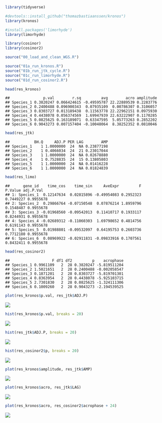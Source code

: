 ``` r
library(tidyverse)

#devtools::install_github("thomazbastiaanssen/kronos") 
library(kronos)

#install.packages('limorhyde')
library(limorhyde)

library(cosinor)
library(cosinor2)
```

``` r
source("00_load_and_clean_WGS.R")
```

``` r
source("01a_run_kronos.R")
source("01b_run_jtk_cycle.R")
source("01c_run_limorhyde.R")
source("01d_run_cosinor2.R")
```

``` r
head(res_kronos)
```

    ##               p.val        r.sq         avg        acro amplitude
    ## Species_1 0.3820247 0.066424615 -0.49595787 22.22889539 0.2283776
    ## Species_2 0.2400488 0.096900343  0.07935109  0.00786307 0.3106057
    ## Species_3 0.8303727 0.013189438  0.11563778 22.22962151 0.0975930
    ## Species_4 0.4438078 0.056374569  1.69947939 22.63222907 0.1170285
    ## Species_5 0.0825625 0.163189071  0.63347595  5.05773263 0.2852202
    ## Species_6 0.9043273 0.007157404 -0.10048064  8.38252352 0.0810046

``` r
head(res_jtk)
```

    ##           BH.Q     ADJ.P PER LAG        AMP
    ## Species_1    1 1.0000000  24  NA 0.23877198
    ## Species_2    1 0.4066034  24  21 0.23017044
    ## Species_3    1 1.0000000  24  NA 0.02678880
    ## Species_4    1 0.7528835  24  15 0.13805803
    ## Species_5    1 1.0000000  24  NA 0.01416228
    ## Species_6    1 1.0000000  24  NA 0.01824839

``` r
head(res_limo)
```

    ##      gene_id    time_cos    time_sin     AveExpr         F   P.Value adj.P.Val
    ## 1: Species_1  0.12147634  0.02815896 -0.49954083 0.2952323 0.7449227 0.9955678
    ## 2: Species_2  0.29866764 -0.07150548  0.07876214 1.8959796 0.1548487 0.9955678
    ## 3: Species_3 -0.01968560 -0.09542013  0.11410717 0.1933117 0.8244931 0.9955678
    ## 4: Species_4 -0.02689312 -0.11060303  1.69798652 0.4814756 0.6191143 0.9955678
    ## 5: Species_5  0.01988801 -0.09532097  0.64195753 0.2603736 0.7712180 0.9955678
    ## 6: Species_6  0.08969922 -0.02911831 -0.09833916 0.1707561 0.8432411 0.9955678

``` r
head(res_cosinor2)
```

    ##                   F df1 df2         p    acrophase
    ## Species_1 0.9961109   2  28 0.3820247 -5.819511204
    ## Species_2 1.5021651   2  28 0.2400488 -0.002058547
    ## Species_3 0.1871201   2  28 0.8303727 -5.819701301
    ## Species_4 0.8363954   2  28 0.4438078 -5.925103715
    ## Species_5 2.7301830   2  28 0.0825625 -1.324111306
    ## Species_6 0.1009260   2  28 0.9043273 -2.194539525

``` r
plot(res_kronos$p.val, res_jtk$ADJ.P)
```

![](benchmarking_files/figure-gfm/assess%20tools-1.png)<!-- -->

``` r
hist(res_kronos$p.val, breaks = 20)
```

![](benchmarking_files/figure-gfm/assess%20tools-2.png)<!-- -->

``` r
hist(res_jtk$ADJ.P, breaks = 20)
```

![](benchmarking_files/figure-gfm/assess%20tools-3.png)<!-- -->

``` r
hist(res_cosinor2$p, breaks = 20)
```

![](benchmarking_files/figure-gfm/assess%20tools-4.png)<!-- -->

``` r
plot(res_kronos$amplitude, res_jtk$AMP)
```

![](benchmarking_files/figure-gfm/assess%20tools-5.png)<!-- -->

``` r
plot(res_kronos$acro, res_jtk$LAG)
```

![](benchmarking_files/figure-gfm/assess%20tools-6.png)<!-- -->

``` r
plot(res_kronos$acro, res_cosinor2$acrophase + 24)
```

![](benchmarking_files/figure-gfm/assess%20tools-7.png)<!-- -->
